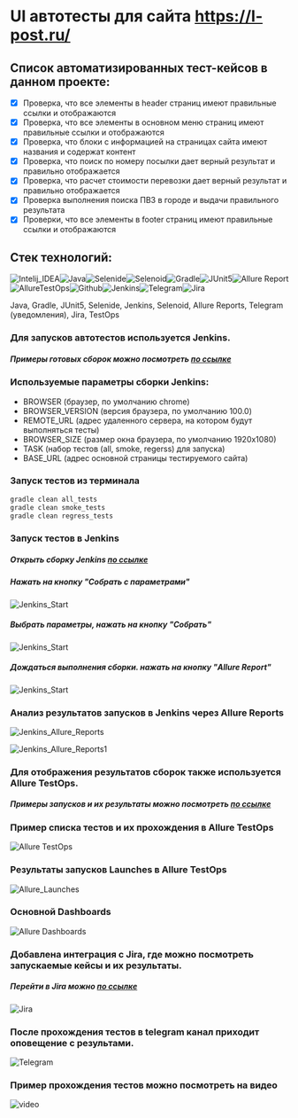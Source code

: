 # UI автотесты для сайта https://l-post.ru/

## Cписок автоматизированных тест-кейсов в данном проекте:

- [x] Проверка, что все элементы в header страниц имеют правильные ссылки и отображаются  
- [x] Проверка, что все элементы в основном меню страниц имеют правильные ссылки и отображаются 
- [x] Проверка, что блоки с информацией на страницах сайта имеют названия и содержат контент
- [x] Проверка, что поиск по номеру посылки дает верный результат и правильно отображается 
- [x] Проверка, что расчет стоимости перевозки дает верный результат и правильно отображается
- [x] Проверка выполнения поиска ПВЗ в городе и выдачи правильного результата 
- [x] Проверки, что все элементы в footer страниц имеют правильные ссылки и отображаются  

## Стек технологий:

![Intelij_IDEA](img/icons/Intelij_IDEA.png)![Java](img/icons/Java.png)![Selenide](img/icons/Selenide.png)![Selenoid](img/icons/Selenoid.png)![Gradle](img/icons/Gradle.png)![JUnit5](img/icons/JUnit5.png)![Allure Report](img/icons/Allure_Report.png)![AllureTestOps](img/icons/AllureTestOps.png)![Github](img/icons/Github.png)![Jenkins](img/icons/Jenkins.png)![Telegram](img/icons/Telegram.png)![Jira](img/icons/Jira.png)

Java, Gradle, JUnit5, Selenide, Jenkins, Selenoid, Allure Reports, Telegram (уведомления), Jira, TestOps

### Для запусков автотестов используется Jenkins.

##### Примеры готовых сборок можно посмотреть [по ссылке](https://jenkins.autotests.cloud/job/c23-andreikuzn-ui-project-lpost/)

### Используемые параметры сборки Jenkins:

* BROWSER (браузер, по умолчанию chrome)
* BROWSER_VERSION (версия браузера, по умолчанию 100.0)
* REMOTE_URL (адрес удаленного сервера, на котором будут выполняться тесты)
* BROWSER_SIZE (размер окна браузера, по умолчанию 1920x1080)
* TASK (набор тестов (all, smoke, regerss) для запуска)
* BASE_URL (адрес основной страницы тестируемого сайта)

### Запуск тестов из терминала

```bash
gradle clean all_tests
gradle clean smoke_tests
gradle clean regress_tests
```

### Запуск тестов в Jenkins

##### Открыть сборку Jenkins [по ссылке](https://jenkins.autotests.cloud/job/c23-andreikuzn-ui-project-lpost/)
##### Нажать на кнопку "Собрать с параметрами"

![Jenkins_Start](./img/JenkinsStart.png)

##### Выбрать параметры, нажать на кнопку "Собрать"

![Jenkins_Start](./img/JenkinsStart1.png)

##### Дождаться выполнения сборки. нажать на кнопку "Allure Report"

![Jenkins_Start](./img/JenkinsStart2.png)

### Анализ результатов запусков в Jenkins через Allure Reports

![Jenkins_Allure_Reports](./img/JenkinsAllureReports.png)

![Jenkins_Allure_Reports1](./img/JenkinsAllureReports1.png)

### Для отображения результатов сборок также используется Allure TestOps.

##### Примеры запусков и их результаты можно посмотреть [по ссылке](https://allure.autotests.cloud/project/3888/dashboards)

### Пример списка тестов и их прохождения в Allure TestOps

![Allure TestOps](./img/AllureTestOps.png)

### Результаты запусков Launches в Allure TestOps

![Allure_Launches](./img/AllureLaunches.png)

### Основной Dashboards

![Allure Dashboards](img/AllureDashboards.png)

### Добавлена интеграция с Jira, где можно посмотреть запускаемые кейсы и их результаты.

##### Перейти в Jira можно [по ссылке](https://jira.autotests.cloud/browse/HOMEWORK-1009)

![Jira](./img/Jira1009.png)

### После прохождения тестов в telegram канал приходит оповещение с результами.

![Telegram](./img/Telegram1.jpg)

### Пример прохождения тестов можно посмотреть на видео

![video](./img/videoPvz.gif)
